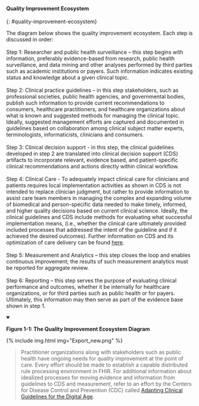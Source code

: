 #### Quality Improvement Ecosystem
{: #quality-improvement-ecosystem}

The diagram below shows the quality improvement ecosystem.  Each step is discussed in order:<br>
<br>
Step 1: Researcher and public health surveillance – this step begins with information, preferably evidence-based from research, public health surveillance, and data mining and other analyses performed by third parties such as academic institutions or payers. Such information indicates existing status and knowledge about a given clinical topic.<br>
<br>
Step 2: Clinical practice guidelines – in this step stakeholders, such as professional societies, public health agencies, and governmental bodies, publish such information to provide current recommendations to consumers, healthcare practitioners, and healthcare organizations about what is known and suggested methods for managing the clinical topic. Ideally, suggested management efforts are captured and documented in guidelines based on collaboration among clinical subject matter experts, terminologists, informaticists, clinicians and consumers.<br>
<br>
Step 3: Clinical decision support - in this step, the clinical guidelines developed in step 2 are translated into clinical decision support (CDS) artifacts to incorporate relevant, evidence based, and patient-specific clinical recommendations and actions directly within clinical workflow.<br>
<br>
Step 4: Clinical Care - To adequately impact clinical care for clinicians and patients requires local implementation activities as shown in CDS is not intended to replace clinician judgment, but rather to provide information to assist care team members in managing the complex and expanding volume of biomedical and person-specific data needed to make timely, informed, and higher quality decisions based on current clinical science. Ideally, the clinical guidelines and CDS include methods for evaluating what successful implementation means, (i.e., whether the clinical care ultimately provided included processes that addressed the intent of the guideline and if it achieved the desired outcomes). Further information on CDS and its optimization of care delivery can be found [here](https://www.healthit.gov/sites/default/files/page/2018-04/Optimizing_Strategies_508.pdf).<br>
<br>
Step 5: Measurement and Analytics – this step closes the loop and enables continuous improvement; the results of such measurement analytics must be reported for aggregate review.<br>
<br>
Step 6: Reporting – this step serves the purpose of evaluating clinical performance and outcomes, whether it be internally for healthcare organizations, or for third parties such as public health or for payers. Ultimately, this information may then serve as part of the evidence base shown in step 1.<br>

<details open>
<summary>

<b>Figure 1-1: The Quality Improvement Ecosystem Diagram</b>

</summary>

{% include img.html img="Export_new.png" %}

</details>

>Practitioner organizations along with stakeholders such as public health
have ongoing needs for quality improvement at the point of care. Every effort should be made to
establish a capable distributed rule processing environment in FHIR. For
additional information about idealized processes for moving evidence and
information from guidelines to CDS and measurement, refer to an effort by the
Centers for Disease Control and Prevention (CDC) called
[Adapting Clinical Guidelines for the Digital Age](https://www.cdc.gov/ddphss/clinical-guidelines/index.html).

